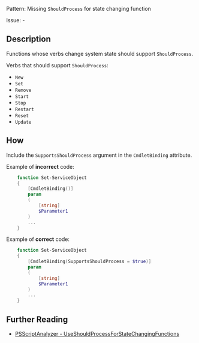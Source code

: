Pattern: Missing `ShouldProcess` for state changing function

Issue: -

## Description

Functions whose verbs change system state should support `ShouldProcess`.

Verbs that should support `ShouldProcess`:
* `New`
* `Set`
* `Remove`
* `Start`
* `Stop`
* `Restart`
* `Reset`
* `Update`

## How

Include the `SupportsShouldProcess` argument in the `CmdletBinding` attribute.

Example of **incorrect** code:

``` PowerShell
	function Set-ServiceObject
	{
	    [CmdletBinding()]
		param
		(
			[string]
			$Parameter1
		)
		...
	}
```

Example of **correct** code:

``` PowerShell
	function Set-ServiceObject
	{
	    [CmdletBinding(SupportsShouldProcess = $true)]
	    param
		(
			[string]
			$Parameter1
		)
		...
	}
```

## Further Reading

* [PSScriptAnalyzer - UseShouldProcessForStateChangingFunctions](https://github.com/PowerShell/PSScriptAnalyzer/tree/master/docs/Rules/UseShouldProcessForStateChangingFunctions.md)